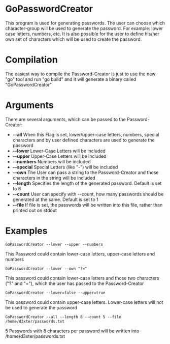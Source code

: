 GoPasswordCreator
=================

This program is used for generating passwords.
The user can choose which character-group will be used to generate the password.
For example: lower case letters, numbers, etc. 
It is also possible for the user to define his/her own set of characters which will be used to create the password.


Compilation
===========

The easiest way to compile the Password-Creator is just to use the new "go" tool and run "go build" 
and it will generate a binary called "GoPasswordCreator"


Arguments
=========

There are several arguments, which can be passed to the Password-Creator:

- **--all**	When this Flag is set, lower/upper-case letters, numbers, special characters and by user defined characters are used to generate the password
- **--lower**	Lower-Case Letters will be included
- **--upper**	Upper-Case Letters will be included
- **--numbers**	Numbers will be included
- **--special**	Special Letters (like "-") will be included
- **--own**	The User can pass a string to the Password-Creator and those characters in the string will be included
- **--length** 	Specifies the length of the generated password. Default is set to 8
- **--count**	User can specify with --count, how many passwords should be generated at the same. Default is set to 1
- **--file**	If file is set, the passwords will be written into this file, rather than printed out on stdout


Examples
========

	GoPasswordCreator --lower --upper --numbers
This Password could contain lower-case letters, upper-case letters and numbers

	GoPasswordCreator --lower --own "?="
This password could contain lower-case letters and those two characters ("?" and "="), which the user has passed to the Password-Creator

	GoPasswordCreator --lower=false --upper=true
This password could contain upper-case letters. Lower-case letters will not be used to generate the password

	GoPasswordCreator --all --length 8 --count 5 --file /home/d3xter/passwords.txt
5 Passwords with 8 characters per password will be written into /home/d3xter/passwords.txt
